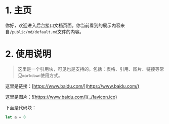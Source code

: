 # 1. 主页
你好，欢迎进入后台接口文档页面。你当前看到的展示内容来自`/public/md/default.md`文件的内容。
# 2. 使用说明
> 这里是一个引用块，可见也是支持的。包括：表格、引用、图片、链接等常见`markdown`使用方式。
> 

这里是链接：[https://www.baidu.com/](https://www.baidu.com/)

这里是图片：![https://www.baidu.com/](../favicon.ico)

下面是代码块：
```javascript
let a = 0
```



